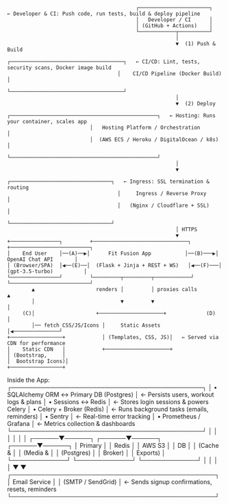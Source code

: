                                               ┌───────────────────────┐   ← Developer & CI: Push code, run tests, build & deploy pipeline
                                              │   Developer / CI      │
                                              │ (GitHub + Actions)    │
                                              └────────────┬──────────┘
                                                           │
                                                           ▼  (1) Push & Build
                                        ┌─────────────────────────────────────┐   ← CI/CD: Lint, tests, security scans, Docker image build
                                        │    CI/CD Pipeline (Docker Build)    │
                                        └─────────────────────────────────────┘
                                                           │
                                                           ▼  (2) Deploy
                               ┌────────────────────────────────────────────────┐   ← Hosting: Runs your container, scales app
                               │   Hosting Platform / Orchestration           │
                               │  (AWS ECS / Heroku / DigitalOcean / k8s)     │
                               └────────────────────────────────────────────────┘
                                                           │
                                                           ▼
                                        ┌─────────────────────────────────┐   ← Ingress: SSL termination & routing
                                        │     Ingress / Reverse Proxy     │
                                        │   (Nginx / Cloudflare + SSL)    │
                                        └─────────────────────────────────┘
                                                           │ HTTPS
                                                           ▼
    +────────────────┐         +───────────────────────────────┐          +──────────────────────────┐
    │    End User    │──(A)──▶│      Fit Fusion App           │──(B)───▶│     OpenAI Chat API       │
    │ (Browser/SPA)  │◀──(E)──│  (Flask + Jinja + REST + WS)   │◀──(F)───│   (gpt-3.5-turbo)          │
    └────────────────┘         └─────────┬─────────┬────────────┘          └──────────────────────────┘
            ▲                    renders │         │ proxies calls           ▲
            │                            ▼         ▼                       │
         (C)│                    +─────────────────────+             (D)   │
            │── fetch CSS/JS/Icons │     Static Assets   │◀───────────────┘
    +─────────────────+            │ (Templates, CSS, JS)│   ← Served via CDN for performance
    │    Static CDN   │            +─────────────────────+   
    │ (Bootstrap,     │
    │  Bootstrap Icons)│
    +─────────────────+

  Inside the App:
  ┌─────────────────────────────────────────────┐
  │ • SQLAlchemy ORM ↔ Primary DB (Postgres)   │ ← Persists users, workout logs & plans
  │ • Sessions         ↔ Redis                 │ ← Stores login sessions & powers Celery
  │ • Celery + Broker  (Redis)                 │ ← Runs background tasks (emails, reminders)
  │ • Sentry                                   │ ← Real-time error tracking
  │ • Prometheus / Grafana                     │ ← Metrics collection & dashboards
  └─────────────────────────────────────────────┘
             │                   │                   │
             │                   │                   │
      ┌──────▼──────┐     ┌──────▼──────┐     ┌──────▼──────┐
      │  Primary    │     │   Redis      │     │   AWS S3     │
      │    DB       │     │ (Cache &     │     │ (Media &     │
      │ (Postgres)  │     │  Broker)     │     │  Exports)    │
      └─────────────┘     └─────────────┘     └─────────────┘
             │                                     │
             │                                     │
             ▼                                     ▼
      ┌────────────────────────────────────────────────┐
      │                Email Service                  │
      │              (SMTP / SendGrid)                │ ← Sends signup confirmations, resets, reminders
      └────────────────────────────────────────────────┘
         
